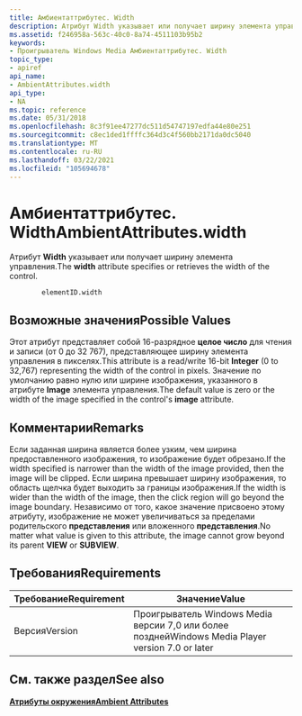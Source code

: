 ```yaml
---
title: Амбиентаттрибутес. Width
description: Атрибут Width указывает или получает ширину элемента управления.
ms.assetid: f246958a-563c-40c0-8a74-4511103b95b2
keywords:
- Проигрыватель Windows Media Амбиентаттрибутес. Width
topic_type:
- apiref
api_name:
- AmbientAttributes.width
api_type:
- NA
ms.topic: reference
ms.date: 05/31/2018
ms.openlocfilehash: 8c3f91ee47277dc511d54747197edfa44e80e251
ms.sourcegitcommit: c8ec1ded1ffffc364d3c4f560bb2171da0dc5040
ms.translationtype: MT
ms.contentlocale: ru-RU
ms.lasthandoff: 03/22/2021
ms.locfileid: "105694678"
---
```

# <a name="ambientattributeswidth"></a><span data-ttu-id="20e4d-104">Амбиентаттрибутес. Width</span><span class="sxs-lookup"><span data-stu-id="20e4d-104">AmbientAttributes.width</span></span>

<span data-ttu-id="20e4d-105">Атрибут **Width** указывает или получает ширину элемента управления.</span><span class="sxs-lookup"><span data-stu-id="20e4d-105">The **width** attribute specifies or retrieves the width of the control.</span></span>

``` syntax
        elementID.width
```

## <a name="possible-values"></a><span data-ttu-id="20e4d-106">Возможные значения</span><span class="sxs-lookup"><span data-stu-id="20e4d-106">Possible Values</span></span>

<span data-ttu-id="20e4d-107">Этот атрибут представляет собой 16-разрядное **целое число** для чтения и записи (от 0 до 32 767), представляющее ширину элемента управления в пикселях.</span><span class="sxs-lookup"><span data-stu-id="20e4d-107">This attribute is a read/write 16-bit **Integer** (0 to 32,767) representing the width of the control in pixels.</span></span> <span data-ttu-id="20e4d-108">Значение по умолчанию равно нулю или ширине изображения, указанного в атрибуте **Image** элемента управления.</span><span class="sxs-lookup"><span data-stu-id="20e4d-108">The default value is zero or the width of the image specified in the control's **image** attribute.</span></span>

## <a name="remarks"></a><span data-ttu-id="20e4d-109">Комментарии</span><span class="sxs-lookup"><span data-stu-id="20e4d-109">Remarks</span></span>

<span data-ttu-id="20e4d-110">Если заданная ширина является более узким, чем ширина предоставленного изображения, то изображение будет обрезано.</span><span class="sxs-lookup"><span data-stu-id="20e4d-110">If the width specified is narrower than the width of the image provided, then the image will be clipped.</span></span> <span data-ttu-id="20e4d-111">Если ширина превышает ширину изображения, то область щелчка будет выходить за границы изображения.</span><span class="sxs-lookup"><span data-stu-id="20e4d-111">If the width is wider than the width of the image, then the click region will go beyond the image boundary.</span></span> <span data-ttu-id="20e4d-112">Независимо от того, какое значение присвоено этому атрибуту, изображение не может увеличиваться за пределами родительского **представления** или вложенного **представления**.</span><span class="sxs-lookup"><span data-stu-id="20e4d-112">No matter what value is given to this attribute, the image cannot grow beyond its parent **VIEW** or **SUBVIEW**.</span></span>

## <a name="requirements"></a><span data-ttu-id="20e4d-113">Требования</span><span class="sxs-lookup"><span data-stu-id="20e4d-113">Requirements</span></span>



| <span data-ttu-id="20e4d-114">Требование</span><span class="sxs-lookup"><span data-stu-id="20e4d-114">Requirement</span></span> | <span data-ttu-id="20e4d-115">Значение</span><span class="sxs-lookup"><span data-stu-id="20e4d-115">Value</span></span> |
|--------------------|------------------------------------------------------|
| <span data-ttu-id="20e4d-116">Версия</span><span class="sxs-lookup"><span data-stu-id="20e4d-116">Version</span></span><br/> | <span data-ttu-id="20e4d-117">Проигрыватель Windows Media версии 7,0 или более поздней</span><span class="sxs-lookup"><span data-stu-id="20e4d-117">Windows Media Player version 7.0 or later</span></span><br/> |



## <a name="see-also"></a><span data-ttu-id="20e4d-118">См. также раздел</span><span class="sxs-lookup"><span data-stu-id="20e4d-118">See also</span></span>

<dl> <dt>

[<span data-ttu-id="20e4d-119">**Атрибуты окружения**</span><span class="sxs-lookup"><span data-stu-id="20e4d-119">**Ambient Attributes**</span></span>](ambient-attributes.md)
</dt> </dl>

 

 





